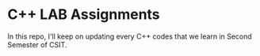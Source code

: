 # C++ LAB Assignments
 In this repo, I'll keep on updating every C++ codes that we learn in Second Semester of CSIT. 

